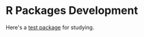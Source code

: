 # R Packages Development

Here's a [test package](https://github.com/Xiaozhu-Zhang1998/TestPackage) for studying.
